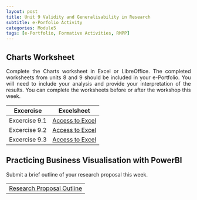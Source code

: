 ```yaml
---
layout: post
title: Unit 9 Validity and Generalisability in Research
subtitle: e-Porfolio Activity
categories: Module5
tags: [e-Portfolio, Formative Activities, RMPP]
---
```

<html lang="en">



<body>



<h2>Charts Worksheet</h2>

<p style="text-align: justify;">Complete the Charts worksheet in Excel or LibreOffice. The completed worksheets from units 8 and 9 should be included in your e-Portfolio. You will need to include your analysis and provide your interpretation of the results. You can complete the worksheets before or after the workshop this week.</p
                              

<table>
 
| Excercise | Excelsheet|
|-----------------|-----------------|
| Excercise 9.1  | <a href="../../../../artefacts/RMPP_Unit9_Exe 9.1D.xlsx" target="_blank" class="button large">Access to Excel</a>|
| Excercise 9.2  | <a href="../../../../artefacts/RMPP_Unit9_Exe 9.1D.xlsx" target="_blank" class="button large">Access to Excel</a>|
| Excercise 9.3  | <a href="../../../../artefacts/RMPP_Unit9_Exe 9.1D.xlsx" target="_blank" class="button large">Access to Excel</a>|
</table>

<h2>Practicing Business Visualisation with PowerBI</h2>

<p style="text-align: justify;"> Submit a brief outline of your research proposal this week.</p>


<table>
    <tr>
       <td> <a href="../../../../artefacts/RMPP-Unit07-Initial_Post.pdf" target="_blank" class="button large">Research Proposal Outline</a></td> 
    </tr>
</table>



</body>
</html>




